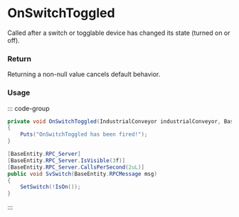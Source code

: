 # OnSwitchToggled
<Badge type="info" text="Entity"/>[<Badge type="danger" text="Carbon Compatible"/>](https://github.com/CarbonCommunity/Carbon)[<Badge type="warning" text="Oxide Compatible"/>](https://github.com/OxideMod/Oxide.Rust)
Called after a switch or togglable device has changed its state (turned on or off).

### Return
Returning a non-null value cancels default behavior.

### Usage
::: code-group
```csharp [Example]
private void OnSwitchToggled(IndustrialConveyor industrialConveyor, BasePlayer player)
{
	Puts("OnSwitchToggled has been fired!");
}
```
```csharp [Source — Assembly-CSharp @ IndustrialConveyor]
[BaseEntity.RPC_Server]
[BaseEntity.RPC_Server.IsVisible(3f)]
[BaseEntity.RPC_Server.CallsPerSecond(2uL)]
public void SvSwitch(BaseEntity.RPCMessage msg)
{
	SetSwitch(!IsOn());
}

```
:::
